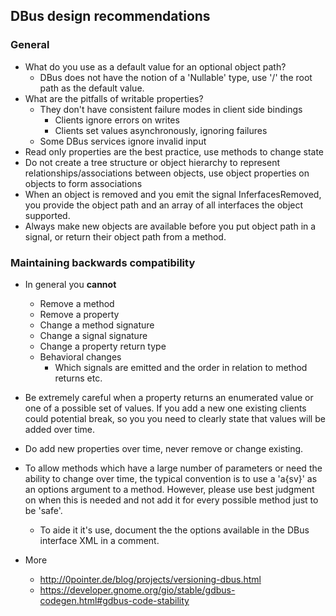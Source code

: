 ## DBus design recommendations
### General
* What do you use as a default value for an optional object path?
  * DBus does not have the notion of a 'Nullable' type, use '/' the root path as the default value.
* What are the pitfalls of writable properties?
  * They don't have consistent failure modes in client side bindings
     * Clients ignore errors on writes
     * Clients set values asynchronously, ignoring failures
  * Some DBus services ignore invalid input
* Read only properties are the best practice, use methods to change state
* Do not create a tree structure or object hierarchy to represent relationships/associations between objects, use object properties on objects to form associations
* When an object is removed and you emit the signal InferfacesRemoved, you provide the object path and an array of all interfaces the object supported.
* Always make new objects are available before you put object path in a
signal, or return their object path from a method.


### Maintaining backwards compatibility
* In general you **cannot**
  * Remove a method
  * Remove a property
  * Change a method signature
  * Change a signal signature
  * Change a property return type
  * Behavioral changes
    * Which signals are emitted and the order in relation to method returns etc.

* Be extremely careful when a property returns an enumerated value or one of a possible set of values.  If you add a new one existing clients could potential break, so you you need to clearly state that values will be added over time.

* Do add new properties over time, never remove or change existing.
* To allow methods which have a large number of parameters or need the ability to change over time, the typical convention is to use a 'a{sv}' as an options argument to a method.  However, please use best judgment on when this is needed and not add it for every possible method just to be 'safe'.
   * To aide it it's use, document the the options available in the DBus interface XML in a comment.
* More
    * http://0pointer.de/blog/projects/versioning-dbus.html
    * https://developer.gnome.org/gio/stable/gdbus-codegen.html#gdbus-code-stability
